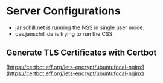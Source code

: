 # Server Configurations

* janschill.net is running the NSS in single user mode.
* css.janschill.de is trying to run the CSS.

## Generate TLS Certificates with Certbot

[https://certbot.eff.org/lets-encrypt/ubuntufocal-nginx](https://certbot.eff.org/lets-encrypt/ubuntufocal-nginx)
